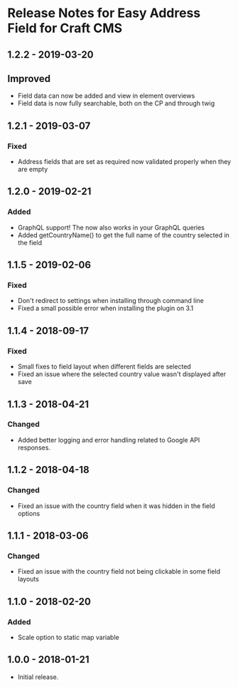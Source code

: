 # Release Notes for Easy Address Field for Craft CMS

## 1.2.2 - 2019-03-20
## Improved
- Field data can now be added and view in element overviews
- Field data is now fully searchable, both on the CP and through twig

## 1.2.1 - 2019-03-07
### Fixed
- Address fields that are set as required now validated properly when they are empty

## 1.2.0 - 2019-02-21
### Added
- GraphQL support! The now also works in your GraphQL queries
- Added getCountryName() to get the full name of the country selected in the field

## 1.1.5 - 2019-02-06
### Fixed
- Don't redirect to settings when installing through command line
- Fixed a small possible error when installing the plugin on 3.1

## 1.1.4 - 2018-09-17
### Fixed
- Small fixes to field layout when different fields are selected
- Fixed an issue where the selected country value wasn't displayed after save

## 1.1.3 - 2018-04-21
### Changed
* Added better logging and error handling related to Google API responses.

## 1.1.2 - 2018-04-18
### Changed
* Fixed an issue with the country field when it was hidden in the field options

## 1.1.1 - 2018-03-06
### Changed
* Fixed an issue with the country field not being clickable in some field layouts

## 1.1.0 - 2018-02-20
### Added
* Scale option to static map variable

## 1.0.0 - 2018-01-21
* Initial release.